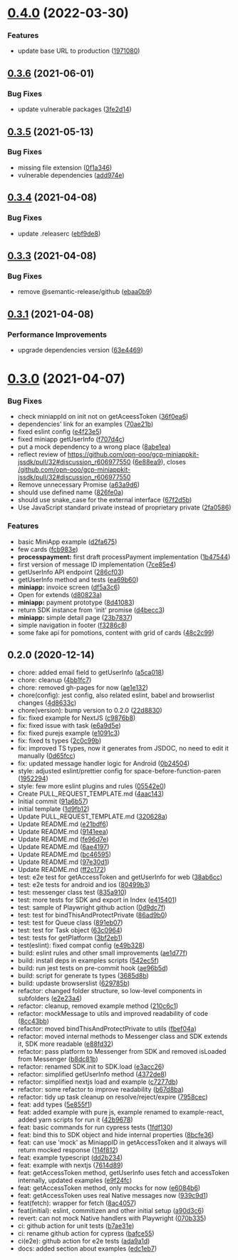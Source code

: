 # [0.4.0](https://github.com/opn-ooo/gcp-miniappkit-jssdk/compare/v0.3.6...v0.4.0) (2022-03-30)


### Features

* update base URL to production ([1971080](https://github.com/opn-ooo/gcp-miniappkit-jssdk/commit/1971080241608987713d56dbe7506e329065e467))

## [0.3.6](https://github.com/opn-ooo/gcp-miniappkit-jssdk/compare/v0.3.5...v0.3.6) (2021-06-01)


### Bug Fixes

* update vulnerable packages ([3fe2d14](https://github.com/opn-ooo/gcp-miniappkit-jssdk/commit/3fe2d14f6e05eb700ce0822cb49ad91e7131e8d4))

## [0.3.5](https://github.com/opn-ooo/gcp-miniappkit-jssdk/compare/v0.3.4...v0.3.5) (2021-05-13)


### Bug Fixes

* missing file extension ([0f1a346](https://github.com/opn-ooo/gcp-miniappkit-jssdk/commit/0f1a346c97165e08eaf3b981021c044040f35e77))
* vulnerable dependencies ([add974e](https://github.com/opn-ooo/gcp-miniappkit-jssdk/commit/add974ea857f5c0965e1fa1b8bc863c183bf5b97))

## [0.3.4](https://github.com/opn-ooo/gcp-miniappkit-jssdk/compare/v0.3.3...v0.3.4) (2021-04-08)


### Bug Fixes

* update .releaserc ([ebf9de8](https://github.com/opn-ooo/gcp-miniappkit-jssdk/commit/ebf9de86ff3f0d00b8e618cdcf5a85a46b80b6b4))

## [0.3.3](https://github.com/opn-ooo/gcp-miniappkit-jssdk/compare/v0.3.2...v0.3.3) (2021-04-08)


### Bug Fixes

* remove @semantic-release/github ([ebaa0b9](https://github.com/opn-ooo/gcp-miniappkit-jssdk/commit/ebaa0b9e617d2b4140e2bc379c2accfbeca5b571))

## [0.3.1](https://github.com/opn-ooo/gcp-miniappkit-jssdk/compare/v0.3.0...v0.3.1) (2021-04-08)


### Performance Improvements

* upgrade dependencies version ([63e4469](https://github.com/opn-ooo/gcp-miniappkit-jssdk/commit/63e44695ab9918b37fba1435f258edc923a58fe5))

# [0.3.0](https://github.com/opn-ooo/gcp-miniappkit-jssdk/compare/v0.2.0...v0.3.0) (2021-04-07)


### Bug Fixes

* check miniappId on init not on getAceessToken ([36f0ea6](https://github.com/opn-ooo/gcp-miniappkit-jssdk/commit/36f0ea6bd95c3e04ac42cc6173b59cc6e378c704))
* dependencies' link for an examples ([70ae21b](https://github.com/opn-ooo/gcp-miniappkit-jssdk/commit/70ae21baeff07216087862f613c59ed47e80dcdc))
* fixed eslint config ([e4f23e5](https://github.com/opn-ooo/gcp-miniappkit-jssdk/commit/e4f23e57818544e874d43e1a1b20ae6bb67431ec))
* fixed miniapp getUserInfo ([f707d4c](https://github.com/opn-ooo/gcp-miniappkit-jssdk/commit/f707d4c884074debd4a5fbcedbc445431dedc09c))
* put a mock dependency to a wrong place ([8abe1ea](https://github.com/opn-ooo/gcp-miniappkit-jssdk/commit/8abe1ea4db59e73aacb104b04b03a656301aa340))
* reflect review of https://github.com/opn-ooo/gcp-miniappkit-jssdk/pull/32#discussion_r606977550 ([6e88ea9](https://github.com/opn-ooo/gcp-miniappkit-jssdk/commit/6e88ea9b418e357883628c7725653501e1b038db)), closes [/github.com/opn-ooo/gcp-miniappkit-jssdk/pull/32#discussion_r606977550](https://github.com//github.com/opn-ooo/gcp-miniappkit-jssdk/pull/32/issues/discussion_r606977550)
* Remove unnecessary Promise ([a63a9d6](https://github.com/opn-ooo/gcp-miniappkit-jssdk/commit/a63a9d6ec17d0b16abe8246f85d9210bc12d7d04))
* should use defined name ([826fe0a](https://github.com/opn-ooo/gcp-miniappkit-jssdk/commit/826fe0a54599c73acecc9f2d2018c7448969eb4f))
* should use snake_case for the external interface ([67f2d5b](https://github.com/opn-ooo/gcp-miniappkit-jssdk/commit/67f2d5be8227ff6977cec2f9c5eaaf6b1905aa22))
* Use JavaScript standard private instead of proprietary private ([2fa0586](https://github.com/opn-ooo/gcp-miniappkit-jssdk/commit/2fa0586b7754f8809b66e88787a8f51a70fbb8d6))


### Features

* basic MiniApp example ([d2fa675](https://github.com/opn-ooo/gcp-miniappkit-jssdk/commit/d2fa675e1d133144dcabb8e31573451a33807873))
* few cards ([fcb983e](https://github.com/opn-ooo/gcp-miniappkit-jssdk/commit/fcb983ef4702a53c0bdf55ff722b9835128fbca5))
* **processpayment:** first draft processPayment implementation ([1b47544](https://github.com/opn-ooo/gcp-miniappkit-jssdk/commit/1b47544f6fff6dcebd9536df51a159cd6195dba9))
* first version of message ID implementation ([7ce85e4](https://github.com/opn-ooo/gcp-miniappkit-jssdk/commit/7ce85e4459ee26a4f36c75657a7ee954917e1d9e))
* getUserInfo API endpoint ([286cf03](https://github.com/opn-ooo/gcp-miniappkit-jssdk/commit/286cf030477fe094cbcc06239e72fd57e9496777))
* getUserInfo method and tests ([ea69b60](https://github.com/opn-ooo/gcp-miniappkit-jssdk/commit/ea69b60910bb95194f2d497b6f5b398fe2300c38))
* **miniapp:** invoice screen ([df5a3c6](https://github.com/opn-ooo/gcp-miniappkit-jssdk/commit/df5a3c66eb8061b8cf5514939188c91b3d3379be))
* Open for extends ([d80823a](https://github.com/opn-ooo/gcp-miniappkit-jssdk/commit/d80823a34b68fcf6e065567e35802673cb0a6948))
* **miniapp:** payment prototype ([8d41083](https://github.com/opn-ooo/gcp-miniappkit-jssdk/commit/8d41083e7fea11b86383478202fdac9d4aa3da5c))
* return SDK instance from 'init' promise ([d4becc3](https://github.com/opn-ooo/gcp-miniappkit-jssdk/commit/d4becc31ab9c51ed8d33fbe201b9460a697ef36f))
* **miniapp:** simple detail page ([23b7837](https://github.com/opn-ooo/gcp-miniappkit-jssdk/commit/23b783723f86fcfea14b23c6677a5cb001ea4061))
* simple navigation in footer ([f3286c8](https://github.com/opn-ooo/gcp-miniappkit-jssdk/commit/f3286c827f9c5c265aa37aac9cc201c4037a1dd8))
* some fake api for pomotions, content with grid of cards ([48c2c99](https://github.com/opn-ooo/gcp-miniappkit-jssdk/commit/48c2c996acb14a220d8f7340de8fe18d865a9abd))

## 0.2.0 (2020-12-14)

* chore: added email field to getUserInfo ([a5ca018](https://github.com/opn-ooo/gcp-miniappkit-jssdk/commit/a5ca018))
* chore: cleanup ([4bb1fc7](https://github.com/opn-ooo/gcp-miniappkit-jssdk/commit/4bb1fc7))
* chore: removed gh-pages for now ([ae1e132](https://github.com/opn-ooo/gcp-miniappkit-jssdk/commit/ae1e132))
* chore(config): jest config, also related eslint, babel and browserlist changes ([4d8633c](https://github.com/opn-ooo/gcp-miniappkit-jssdk/commit/4d8633c))
* chore(version): bump version to 0.2.0 ([22d8830](https://github.com/opn-ooo/gcp-miniappkit-jssdk/commit/22d8830))
* fix: fixed example for NextJS ([c9876b8](https://github.com/opn-ooo/gcp-miniappkit-jssdk/commit/c9876b8))
* fix: fixed issue with task ([e6a9d5e](https://github.com/opn-ooo/gcp-miniappkit-jssdk/commit/e6a9d5e))
* fix: fixed purejs example ([e1091c3](https://github.com/opn-ooo/gcp-miniappkit-jssdk/commit/e1091c3))
* fix: fixed ts types ([2c0c99b](https://github.com/opn-ooo/gcp-miniappkit-jssdk/commit/2c0c99b))
* fix: improved TS types, now it generates from JSDOC, no need to edit it manually ([0d65fcc](https://github.com/opn-ooo/gcp-miniappkit-jssdk/commit/0d65fcc))
* fix: updated message handler logic for Android ([0b24504](https://github.com/opn-ooo/gcp-miniappkit-jssdk/commit/0b24504))
* style: adjusted eslint/prettier config for space-before-function-paren ([1952294](https://github.com/opn-ooo/gcp-miniappkit-jssdk/commit/1952294))
* style: few more eslint plugins and rules ([05542e0](https://github.com/opn-ooo/gcp-miniappkit-jssdk/commit/05542e0))
* Create PULL_REQUEST_TEMPLATE.md ([4aac143](https://github.com/opn-ooo/gcp-miniappkit-jssdk/commit/4aac143))
* Initial commit ([91a6b57](https://github.com/opn-ooo/gcp-miniappkit-jssdk/commit/91a6b57))
* initial template ([1d9fb12](https://github.com/opn-ooo/gcp-miniappkit-jssdk/commit/1d9fb12))
* Update PULL_REQUEST_TEMPLATE.md ([320628a](https://github.com/opn-ooo/gcp-miniappkit-jssdk/commit/320628a))
* Update README.md ([e21bdf6](https://github.com/opn-ooo/gcp-miniappkit-jssdk/commit/e21bdf6))
* Update README.md ([9141eea](https://github.com/opn-ooo/gcp-miniappkit-jssdk/commit/9141eea))
* Update README.md ([fe96d7e](https://github.com/opn-ooo/gcp-miniappkit-jssdk/commit/fe96d7e))
* Update README.md ([6ae4197](https://github.com/opn-ooo/gcp-miniappkit-jssdk/commit/6ae4197))
* Update README.md ([bc46595](https://github.com/opn-ooo/gcp-miniappkit-jssdk/commit/bc46595))
* Update README.md ([97e30d1](https://github.com/opn-ooo/gcp-miniappkit-jssdk/commit/97e30d1))
* Update README.md ([ff2c172](https://github.com/opn-ooo/gcp-miniappkit-jssdk/commit/ff2c172))
* test: e2e test for getAccessToken and getUserInfo for web ([38ab6cc](https://github.com/opn-ooo/gcp-miniappkit-jssdk/commit/38ab6cc))
* test: e2e tests for android and ios ([80499b3](https://github.com/opn-ooo/gcp-miniappkit-jssdk/commit/80499b3))
* test: messenger class test ([835a910](https://github.com/opn-ooo/gcp-miniappkit-jssdk/commit/835a910))
* test: more tests for SDK and export in Index ([e415401](https://github.com/opn-ooo/gcp-miniappkit-jssdk/commit/e415401))
* test: sample of Playwright github action ([0d9dc7f](https://github.com/opn-ooo/gcp-miniappkit-jssdk/commit/0d9dc7f))
* test: test for bindThisAndProtectPrivate ([86ad9b0](https://github.com/opn-ooo/gcp-miniappkit-jssdk/commit/86ad9b0))
* test: test for Queue class ([891eb07](https://github.com/opn-ooo/gcp-miniappkit-jssdk/commit/891eb07))
* test: test for Task object ([63c0964](https://github.com/opn-ooo/gcp-miniappkit-jssdk/commit/63c0964))
* test: tests for getPlatform ([3bf2eb1](https://github.com/opn-ooo/gcp-miniappkit-jssdk/commit/3bf2eb1))
* test(eslint): fixed compat config ([e49b328](https://github.com/opn-ooo/gcp-miniappkit-jssdk/commit/e49b328))
* build: eslint rules and other small improvements ([ae1d77f](https://github.com/opn-ooo/gcp-miniappkit-jssdk/commit/ae1d77f))
* build: install deps in examples scripts ([542ec5f](https://github.com/opn-ooo/gcp-miniappkit-jssdk/commit/542ec5f))
* build: run jest tests on pre-commit hook ([ae96b5d](https://github.com/opn-ooo/gcp-miniappkit-jssdk/commit/ae96b5d))
* build: script for generate ts types ([3685d8b](https://github.com/opn-ooo/gcp-miniappkit-jssdk/commit/3685d8b))
* build: updaste browserslist ([629785b](https://github.com/opn-ooo/gcp-miniappkit-jssdk/commit/629785b))
* refactor: changed folder structure, so low-level components in subfolders ([e2e23a4](https://github.com/opn-ooo/gcp-miniappkit-jssdk/commit/e2e23a4))
* refactor: cleanup, removed example method ([210c6c1](https://github.com/opn-ooo/gcp-miniappkit-jssdk/commit/210c6c1))
* refactor: mockMessage to utils and improved readability of code ([8cc43bb](https://github.com/opn-ooo/gcp-miniappkit-jssdk/commit/8cc43bb))
* refactor: moved bindThisAndProtectPrivate to utils ([fbef04a](https://github.com/opn-ooo/gcp-miniappkit-jssdk/commit/fbef04a))
* refactor: moved internal methods to Messenger class and SDK extends it, SDK more readable ([e88fd32](https://github.com/opn-ooo/gcp-miniappkit-jssdk/commit/e88fd32))
* refactor: pass platform to Messenger from SDK and removed isLoaded from Messenger ([b8dc81b](https://github.com/opn-ooo/gcp-miniappkit-jssdk/commit/b8dc81b))
* refactor: renamed SDK.init to SDK.load ([e3acc26](https://github.com/opn-ooo/gcp-miniappkit-jssdk/commit/e3acc26))
* refactor: simplified getUserInfo method ([4372de8](https://github.com/opn-ooo/gcp-miniappkit-jssdk/commit/4372de8))
* refactor: simplified nextjs load and example ([c7277db](https://github.com/opn-ooo/gcp-miniappkit-jssdk/commit/c7277db))
* refactor: some refactor to improve readability ([b67d8ba](https://github.com/opn-ooo/gcp-miniappkit-jssdk/commit/b67d8ba))
* refactor: tidy up task cleanup on resolve/reject/expire ([7958cec](https://github.com/opn-ooo/gcp-miniappkit-jssdk/commit/7958cec))
* feat: add types ([5e855f1](https://github.com/opn-ooo/gcp-miniappkit-jssdk/commit/5e855f1))
* feat: added example with pure js, example renamed to example-react, added yarn scripts for run it ([42b9678](https://github.com/opn-ooo/gcp-miniappkit-jssdk/commit/42b9678))
* feat: basic commands for run cypress tests ([1fdf130](https://github.com/opn-ooo/gcp-miniappkit-jssdk/commit/1fdf130))
* feat: bind this to SDK object and hide internal properties ([8bcfe36](https://github.com/opn-ooo/gcp-miniappkit-jssdk/commit/8bcfe36))
* feat: can use 'mock' as MiniappID in getAccessToken and it always will return mocked response ([114f812](https://github.com/opn-ooo/gcp-miniappkit-jssdk/commit/114f812))
* feat: example typescript ([dd2b234](https://github.com/opn-ooo/gcp-miniappkit-jssdk/commit/dd2b234))
* feat: example with nextjs ([7614d89](https://github.com/opn-ooo/gcp-miniappkit-jssdk/commit/7614d89))
* feat: getAccessToken method, getUserInfo uses fetch and accessToken internally, updated examples ([e9f24fc](https://github.com/opn-ooo/gcp-miniappkit-jssdk/commit/e9f24fc))
* feat: getAccessToken method, only mocks for now ([e6084b6](https://github.com/opn-ooo/gcp-miniappkit-jssdk/commit/e6084b6))
* feat: getAccessToken uses real Native messages now ([939c9d1](https://github.com/opn-ooo/gcp-miniappkit-jssdk/commit/939c9d1))
* feat(fetch): wrapper for fetch ([8ac4057](https://github.com/opn-ooo/gcp-miniappkit-jssdk/commit/8ac4057))
* feat(initial): eslint, commitizen and other initial setup ([a90d3c6](https://github.com/opn-ooo/gcp-miniappkit-jssdk/commit/a90d3c6))
* revert: can not mock Native handlers with Playwright ([070b335](https://github.com/opn-ooo/gcp-miniappkit-jssdk/commit/070b335))
* ci: github action for unit tests ([b7ae31e](https://github.com/opn-ooo/gcp-miniappkit-jssdk/commit/b7ae31e))
* ci: rename github action for cypress ([bafce55](https://github.com/opn-ooo/gcp-miniappkit-jssdk/commit/bafce55))
* ci(e2e): github action for e2e tests ([ada9a1d](https://github.com/opn-ooo/gcp-miniappkit-jssdk/commit/ada9a1d))
* docs: added section about examples ([edc1eb7](https://github.com/opn-ooo/gcp-miniappkit-jssdk/commit/edc1eb7))
